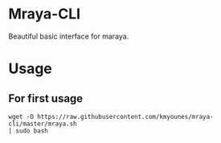 # Mraya-CLI
Beautiful basic interface for maraya.

# Usage
## For first usage
```
wget -O https://raw.githubusercontent.com/kmyounes/mraya-cli/master/mraya.sh
| sudo bash
```


